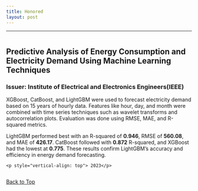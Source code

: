 ```yaml
---
title: Honored
layout: post
---
```

<hr class="rounded">

<div class="row" style="display: inline-block">
    <h2>Predictive Analysis of Energy Consumption and Electricity Demand Using Machine Learning Techniques</h2>
    <h3><b>Issuer:</b> Institute of Electrical and Electronics Engineers(IEEE)</h3>
    <p>XGBoost, CatBoost, and LightGBM were used to forecast electricity demand based on 15 years of hourly data. Features like hour, day, and month were combined with time series techniques such as wavelet transforms and autocorrelation plots. Evaluation was done using RMSE, MAE, and R-squared metrics.</p>

<p>LightGBM performed best with an R-squared of <strong>0.946</strong>, RMSE of <strong>560.08</strong>, and MAE of <strong>426.17</strong>. CatBoost followed with <strong>0.872</strong> R-squared, and XGBoost had the lowest at <strong>0.775</strong>. These results confirm LightGBM’s accuracy and efficiency in energy demand forecasting.</p>

    <p style="vertical-align: top"> 2023</p>
</div>

<!-- <div class="row" style="display: inline-block">
    <h2>Certificate of Appreciation - 22nd National Children's Science Congress.</h2>
    <h3><b>Issuer:</b> NCSTC- Department of Science And Technology ,Government of India.</h3>
    <p>A Programme of National Council For Science & Technology Communication <br>
    Department of Science And Technology ,Government of India.</p>
    <p style="vertical-align: top">Nov. 2014</p>
</div> -->

<!-- <hr class="rounded">

<div class="row" style="display: inline-block">
    <h2>Certificate of Merit.</h2>
    <h3><b>Issuer:</b> CBSE-(Central Board of Secondary Education)</h3>
    <p>For Achieving 10 CGPA in All Subjects.</p>
    <p>Aug 2014 </p>
</div> -->

<!-- <hr class="rounded"> -->

<!-- <div class="row" style="display: inline-block">
    <h2>National Year of Mathematics - 2012</h2>
    <h3><b>Issuer:</b> Kendriya Vidyalaya Sangathan, Agra Region.</h3>
    <p><b>PowerPoint Presentation.</b></p>
    <p>Nov 2012</p>
</div> -->

<!-- <hr class="rounded"> -->

<!-- <div class="row" style="display: block">
    <h2>A Contest Rating of 1022 on HackerRank - with 4 & 5-star Badges in Problem Solving & C++.</h2>
    <p><b>Issuer:</b> Hackerrank.</p>
</div> -->

<div class="breaker"></div>

[Back to Top](#top)
